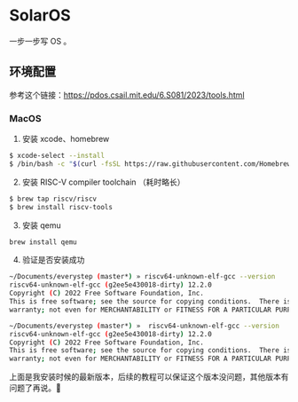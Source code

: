 # SolarOS

一步一步写 OS 。

## 环境配置

参考这个链接：https://pdos.csail.mit.edu/6.S081/2023/tools.html

### MacOS

1. 安装 xcode、homebrew

```sh
$ xcode-select --install
$ /bin/bash -c "$(curl -fsSL https://raw.githubusercontent.com/Homebrew/install/HEAD/install.sh)"
```
2. 安装 RISC-V compiler toolchain （耗时略长）

```sh
$ brew tap riscv/riscv
$ brew install riscv-tools
```
3. 安装 qemu

```sh
brew install qemu
```
4. 验证是否安装成功

```sh
~/Documents/everystep (master*) » riscv64-unknown-elf-gcc --version
riscv64-unknown-elf-gcc (g2ee5e430018-dirty) 12.2.0
Copyright (C) 2022 Free Software Foundation, Inc.
This is free software; see the source for copying conditions.  There is NO
warranty; not even for MERCHANTABILITY or FITNESS FOR A PARTICULAR PURPOSE.

~/Documents/everystep (master*) »  riscv64-unknown-elf-gcc --version
riscv64-unknown-elf-gcc (g2ee5e430018-dirty) 12.2.0
Copyright (C) 2022 Free Software Foundation, Inc.
This is free software; see the source for copying conditions.  There is NO
warranty; not even for MERCHANTABILITY or FITNESS FOR A PARTICULAR PURPOSE.
```

上面是我安装时候的最新版本，后续的教程可以保证这个版本没问题，其他版本有问题了再说。😤